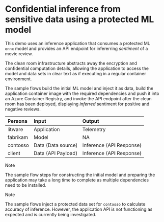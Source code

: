 # Confidential inference from sensitive data using a protected ML model

This demo uses an inference application that consumes a protected ML `onnx` model and provides an API endpoint for infererring _sentiment_ of a movie review.

The clean room infrastructure abstracts away the encryption and confidential computation details, allowing the application to access the model and data sets in clear text as if executing in a regular container environment.

The sample flows build the initial ML model and inject it as data, build the application container image with the required dependencies and push it into an Azure Container Registry, and invoke the API endpoint after the clean room has been deployed, displaying _inferred_ sentiment for positive and negative reviews.

| Persona   | Input                 | Output                    |
| :---      | :---                  | :---                      |
| litware   | Application           | Telemetry                 |
| fabrikam  | Model                 | NA                        |
| contosso  | Data (Data source)    | Inference (API Response)  |
| client    | Data (API Payload)    | Inference (API Response)  |

> [!NOTE]
> The sample flow steps for constructing the initial model and preparing the application may take a long time to complete as multiple dependencies need to be installed.

> [!NOTE]
> The sample flows inject a protected data set for `contosso` to calculate accuracy of inference. However, the application API is not functioning as expected and is currently being investigated.

<!-- markdownlint-disable-file no-blanks-blockquote -->